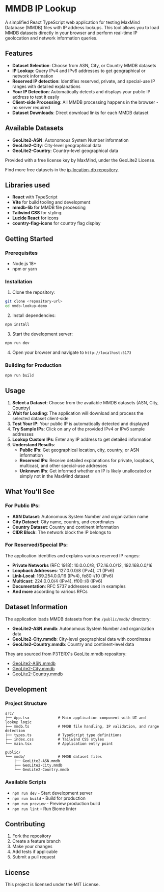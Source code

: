 # MMDB IP Lookup

A simplified React TypeScript web application for testing MaxMind Database (MMDB) files with IP address lookups. This tool allows you to load MMDB datasets directly in your browser and perform real-time IP geolocation and network information queries.

## Features

- **Dataset Selection**: Choose from ASN, City, or Country MMDB datasets
- **IP Lookup**: Query IPv4 and IPv6 addresses to get geographical or network information
- **Reserved IP detection**: Identifies reserved, private, and special-use IP ranges with detailed explanations
- **Your IP Detection**: Automatically detects and displays your public IP address to test it easily
- **Client-side Processing**: All MMDB processing happens in the browser - no server required
- **Dataset Downloads**: Direct download links for each MMDB dataset

## Available Datasets

- **GeoLite2-ASN**: Autonomous System Number information
- **GeoLite2-City**: City-level geographical data
- **GeoLite2-Country**: Country-level geographical data

Provided with a free license key by MaxMind, under the GeoLite2 License. 

Find more free datasets in the [ip-location-db repository](https://github.com/sapics/ip-location-db).

## Libraries used

- **React** with TypeScript
- **Vite** for build tooling and development
- **mmdb-lib** for MMDB file processing
- **Tailwind CSS** for styling
- **Lucide React** for icons
- **country-flag-icons** for country flag display

## Getting Started

### Prerequisites

- Node.js 18+ 
- npm or yarn

### Installation

1. Clone the repository:
```bash
git clone <repository-url>
cd mmdb-lookup-demo
```

2. Install dependencies:
```bash
npm install
```

3. Start the development server:
```bash
npm run dev
```

4. Open your browser and navigate to `http://localhost:5173`

### Building for Production

```bash
npm run build
```

## Usage

1. **Select a Dataset**: Choose from the available MMDB datasets (ASN, City, Country)
2. **Wait for Loading**: The application will download and process the selected dataset client-side
3. **Test Your IP**: Your public IP is automatically detected and displayed
4. **Try Sample IPs**: Click on any of the provided IPv4 or IPv6 sample addresses
5. **Lookup Custom IPs**: Enter any IP address to get detailed information
6. **Understand Results**: 
   - **Public IPs**: Get geographical location, city, country, or ASN information
   - **Reserved IPs**: Receive detailed explanations for private, loopback, multicast, and other special-use addresses
   - **Unknown IPs**: Get informed whether an IP is likely unallocated or simply not in the MaxMind dataset

## What You'll See

### For Public IPs:
- **ASN Dataset**: Autonomous System Number and organization name
- **City Dataset**: City name, country, and coordinates
- **Country Dataset**: Country and continent information
- **CIDR Block**: The network block the IP belongs to

### For Reserved/Special IPs:
The application identifies and explains various reserved IP ranges:
- **Private Networks** (RFC 1918): 10.0.0.0/8, 172.16.0.0/12, 192.168.0.0/16
- **Loopback Addresses**: 127.0.0.0/8 (IPv4), ::1 (IPv6)
- **Link-Local**: 169.254.0.0/16 (IPv4), fe80::/10 (IPv6)
- **Multicast**: 224.0.0.0/4 (IPv4), ff00::/8 (IPv6)
- **Documentation**: RFC 5737 addresses used in examples
- **And more** according to various RFCs

## Dataset Information

The application loads MMDB datasets from the `/public/mmdb/` directory:
- **GeoLite2-ASN.mmdb**: Autonomous System Number and organization data
- **GeoLite2-City.mmdb**: City-level geographical data with coordinates
- **GeoLite2-Country.mmdb**: Country and continent-level data

They are sourced from P3TERX's GeoLite.mmdb repository:
- [GeoLite2-ASN.mmdb](https://github.com/P3TERX/GeoLite.mmdb/raw/download/GeoLite2-ASN.mmdb)
- [GeoLite2-City.mmdb](https://github.com/P3TERX/GeoLite.mmdb/raw/download/GeoLite2-City.mmdb)
- [GeoLite2-Country.mmdb](https://github.com/P3TERX/GeoLite.mmdb/raw/download/GeoLite2-Country.mmdb)


## Development

### Project Structure

```
src/
├── App.tsx             # Main application component with UI and lookup logic
├── mmdb.ts             # MMDB file handling, IP validation, and range detection
├── types.ts            # TypeScript type definitions
├── index.css           # Tailwind CSS styles
└── main.tsx            # Application entry point

public/
└── mmdb/               # MMDB dataset files
    ├── GeoLite2-ASN.mmdb
    ├── GeoLite2-City.mmdb
    └── GeoLite2-Country.mmdb
```

### Available Scripts

- `npm run dev` - Start development server
- `npm run build` - Build for production
- `npm run preview` - Preview production build
- `npm run lint` - Run Biome linter

## Contributing

1. Fork the repository
2. Create a feature branch
3. Make your changes
4. Add tests if applicable
5. Submit a pull request

## License

This project is licensed under the MIT License.
